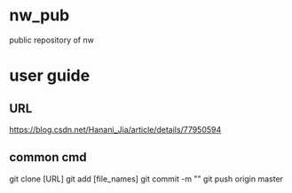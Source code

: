 # nw_pub
public repository of nw


# user guide
## URL
https://blog.csdn.net/Hanani_Jia/article/details/77950594
## common cmd
git clone [URL]
git add [file_names]
git commit -m ""
git push origin master

